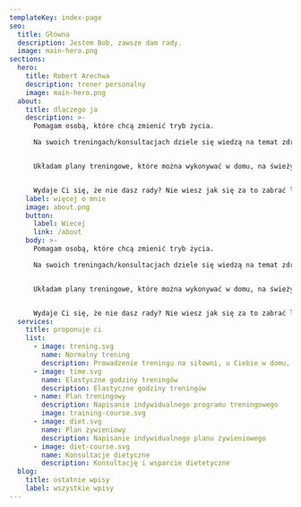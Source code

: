 ```yaml
---
templateKey: index-page
seo:
  title: Główna
  description: Jestem Bob, zawsze dam rady.
  image: main-hero.png
sections:
  hero:
    title: Robert Arechwa
    description: trener personalny
    image: main-hero.png
  about:
    title: dlaczego ja
    description: >-
      Pomagam osobą, które chcą zmienić tryb życia.

      Na swoich treningach/konsultacjach dziele się wiedzą na temat zdrowego odżywiania, suplementacją, ucze techniki wykonania ćwiczeń, prawidłowego oddechu i pomagam w innych tematach.


      Układam plany treningowe, które można wykonywać w domu, na świeżym powietrzu oraz w siłowni publicznej, albo mogę poprowadzić zajęcie online.


      Wydaje Ci się, że nie dasz rady? Nie wiesz jak się za to zabrać lub masz kilka nieudanych prób za sobą to JA pokaże Ci, że damy radę, dostostuje plany w zgodzie z Tobą, tak aby nie była to przygoda na chwilę a zmiana stylu życia z której będziesz dumny/a.
    label: więcej o mnie
    image: about.png
    button:
      label: Wiecej
      link: /about
    body: >-
      Pomagam osobą, które chcą zmienić tryb życia.

      Na swoich treningach/konsultacjach dziele się wiedzą na temat zdrowego odżywiania, suplementacją, ucze techniki wykonania ćwiczeń, prawidłowego oddechu i pomagam w innych tematach.


      Układam plany treningowe, które można wykonywać w domu, na świeżym powietrzu oraz w siłowni publicznej, albo mogę poprowadzić zajęcie online.


      Wydaje Ci się, że nie dasz rady? Nie wiesz jak się za to zabrać lub masz kilka nieudanych prób za sobą to JA pokaże Ci, że damy radę, dostostuje plany w zgodzie z Tobą, tak aby nie była to przygoda na chwilę a zmiana stylu życia z której będziesz dumny/a.
  services:
    title: proponuje ci
    list:
      - image: trening.svg
        name: Normalny trening
        description: Prowadzenie treningu na siłowni, u Ciebie w domu, w plenerze lub online
      - image: time.svg
        name: Elastyczne godziny treningów
        description: Elastyczne godziny treningów
      - name: Plan treningowy
        description: Napisanie indywidualnego programu treningowego
        image: training-course.svg
      - image: diet.svg
        name: Plan żywieniowy
        description: Napisanie indywidualnego planu żywieniowego
      - image: diet-course.svg
        name: Konsultacje dietyczne
        description: Konsultację i wsparcie dietetyczne
  blog:
    title: ostatnie wpisy
    label: wszystkie wpisy
---
```

